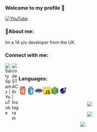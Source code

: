 ### Welcome to my profile 👋

[![YouTube](https://img.shields.io/youtube/channel/subscribers/UCMsrA8uiIozzouHDebKIm3g?style=for-the-badge)](https://youtube.com/saltyspamz)

### 🚀About me:
Im a 14 y/o developer from the UK.


### Connect with me:

[<img align="left" alt="Salty Spamz | YouTube" width="22px" src="https://cdn.jsdelivr.net/npm/simple-icons@v3/icons/youtube.svg" />][youtube]
[<img align="left" alt="codeSTACKr | Instagram" width="22px" src="https://cdn.jsdelivr.net/npm/simple-icons@v3/icons/instagram.svg" />][instagram]

<br />

### Languages:

<img align="left" alt="HTML5" width="26px" src="https://raw.githubusercontent.com/github/explore/80688e429a7d4ef2fca1e82350fe8e3517d3494d/topics/html/html.png" />
<img align="left" alt="CSS3" width="26px" src="https://raw.githubusercontent.com/github/explore/80688e429a7d4ef2fca1e82350fe8e3517d3494d/topics/css/css.png" />
<img align="left" alt="PHP" width="26px" src="https://raw.githubusercontent.com/github/explore/80688e429a7d4ef2fca1e82350fe8e3517d3494d/topics/php/php.png" />
<img align="left" alt="JavaScript" width="26px" src="https://raw.githubusercontent.com/github/explore/80688e429a7d4ef2fca1e82350fe8e3517d3494d/topics/javascript/javascript.png" />
<img align="left" alt="Node.js" width="26px" src="https://raw.githubusercontent.com/github/explore/80688e429a7d4ef2fca1e82350fe8e3517d3494d/topics/nodejs/nodejs.png" />
<img align="left" alt="Lua" width="26px" src="https://raw.githubusercontent.com/github/explore/80688e429a7d4ef2fca1e82350fe8e3517d3494d/topics/lua/lua.png" />


<br />
<br />


<p align="center">
  <img src="https://discord.c99.nl/widget/theme-3/409250840571019264.png"/>
</p>
  
<p align="center">
  <img src="https://github-readme-stats.vercel.app/api?username=Salty-Coder&show_icons=true&theme=tokyonight"/>
</p>

<p align="center">
   <img src="https://komarev.com/ghpvc/?username=Salty-Coder&style=flat&color=red" img/>
</p>





[twitter]: https://twitter.com/
[youtube]: https://youtube.com/SaltySpamz
[instagram]: https://instagram.com/saltyspamzyt
